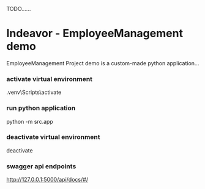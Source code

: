 TODO......


# Indeavor - EmployeeManagement demo
EmployeeManagement Project demo is a custom-made python application...

### activate virtual environment
.venv\Scripts\activate

### run python application 
python -m src.app

### deactivate virtual environment
deactivate

### swagger api endpoints
http://127.0.0.1:5000/api/docs/#/